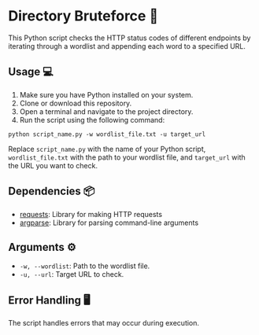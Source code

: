 # Directory Bruteforce :mag_right:

This Python script checks the HTTP status codes of different endpoints by iterating through a wordlist and appending each word to a specified URL.

## Usage :computer:
1. Make sure you have Python installed on your system.
2. Clone or download this repository.
3. Open a terminal and navigate to the project directory.
4. Run the script using the following command:

```python script_name.py -w wordlist_file.txt -u target_url```

Replace `script_name.py` with the name of your Python script, `wordlist_file.txt` with the path to your wordlist file, and `target_url` with the URL you want to check.

## Dependencies :package:
- [requests](https://pypi.org/project/requests/): Library for making HTTP requests
- [argparse](https://docs.python.org/3/library/argparse.html): Library for parsing command-line arguments

## Arguments :gear:
- `-w, --wordlist`: Path to the wordlist file.
- `-u, --url`: Target URL to check.

## Error Handling 🖥️
The script handles errors that may occur during execution.

